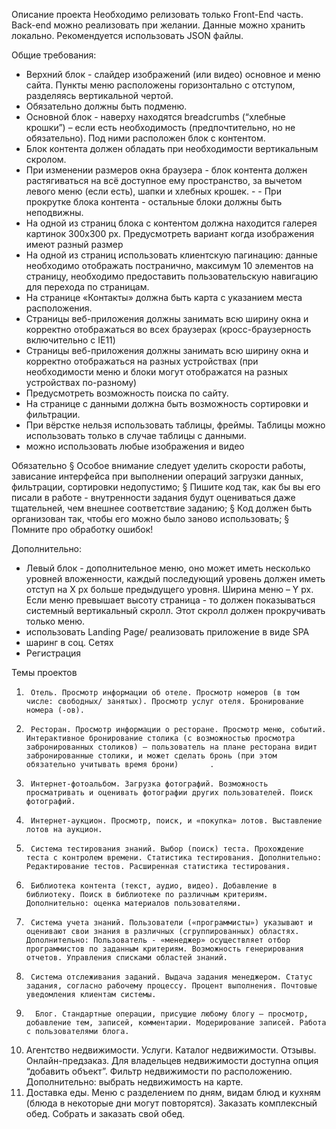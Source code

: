 Описание проекта
Необходимо релизовать только Front-End часть. Back-end можно реализовать при желании.
Данные можно хранить локально. Рекомендуется использовать JSON файлы.

Общие требования:
 
- Верхний блок - слайдер изображений (или видео) основное и меню сайта. Пункты меню расположены горизонтально с отступом, разделяясь вертикальной чертой.
- Обязательно должны быть подменю.
- Основной блок - наверху находятся breadcrumbs (“хлебные крошки”) – если есть необходимость (предпочтительно, но не обязательно). Под ними расположен блок с контентом. 
- Блок контента должен обладать при необходимости вертикальным скролом.
- При изменении размеров окна браузера - блок контента должен растягиваться на всё доступное ему пространство, за вычетом левого меню (если есть), шапки и хлебных крошек. -  - При прокрутке блока контента - остальные блоки должны быть неподвижны.
- На одной из страниц блока с контентом должна находится галерея картинок 300x300 px. Предусмотреть вариант когда изображения имеют разный размер
- На одной из страниц использовать клиентскую пагинацию: данные необходимо отображать постранично, максимум 10 элементов на страницу, необходимо предоставить пользовательскую навигацию для перехода по страницам.
- На странице «Контакты» должна быть карта с указанием места расположения.
- Страницы веб-приложения должны занимать всю ширину окна и корректно отображаться во всех браузерах (кросс-браузерность включительно с IE11)
- Страницы веб-приложения должны занимать всю ширину окна и корректно отображаться на разных устройствах (при необходимости меню и блоки могут отображатся на разных устройствах по-разному)
- Предусмотреть возможность поиска по сайту.
- На странице с данными должна быть возможность сортировки и фильтрации.
- При вёрстке нельзя использовать таблицы, фреймы. Таблицы можно использовать только в случае таблицы с данными.
- можно использовать любые изображения и видео
 
Обязательно
§  Особое внимание следует уделить скорости работы, зависание интерфейса при выполнении операций загрузки данных, фильтрации, сортировки недопустимо;
§  Пишите код так, как бы вы его писали в работе - внутренности задания будут оцениваться даже тщательней, чем внешнее соответствие заданию;
§  Код должен быть организован так, чтобы его можно было заново использовать;
§  Помните про обработку ошибок!
 
Дополнительно:
- Левый блок - дополнительное меню, оно может иметь несколько уровней вложенности, каждый последующий уровень должен иметь отступ на Х px больше предыдущего уровня. Ширина меню – Y px. Если меню превышает высоту страница - то должен показываться системный вертикальный скролл. Этот скролл должен прокручивать только меню.
- использовать Landing Page/ реализовать приложение в виде SPA
- шаринг в соц. Сетях
- Регистрация

 Темы проектов
1.      Отель. Просмотр информации об отеле. Просмотр номеров (в том числе: свободных/ занятых). Просмотр услуг отеля. Бронирование номера (-ов).
2.      Ресторан. Просмотр информации о ресторане. Просмотр меню, событий. Интерактивное бронирование столика (с возможностью просмотра забронированных столиков) – пользователь на плане ресторана видит забронированные столики, и может сделать бронь (при этом обязательно учитывать время брони)     	.
3.  	Интернет-фотоальбом. Загрузка фотографий. Возможность просматривать и оценивать фотографии других пользователей. Поиск фотографий.
4.  	Интернет-аукцион. Просмотр, поиск, и «покупка» лотов. Выставление лотов на аукцион.
5.  	Система тестирования знаний. Выбор (поиск) теста. Прохождение теста с контролем времени. Статистика тестирования. Дополнительно: Редактирование тестов. Расширенная статистика тестирования.
6.  	Библиотека контента (текст, аудио, видео). Добавление в библиотеку. Поиск в библиотеке по различным критериям. Дополнительно: оценка материалов пользователями.
7.  	Система учета знаний. Пользователи («программисты») указывают и оценивают свои знания в различных (сгруппированных) областях. Дополнительно: Пользователь - «менеджер» осуществляет отбор программистов по заданным критериям. Возможность генерирования отчетов. Управления списками областей знаний.
8.  	Система отслеживания заданий. Выдача задания менеджером. Статус задания, согласно рабочему процессу. Процент выполнения. Почтовые уведомления клиентам системы.
9.  	 Блог. Стандартные операции, присущие любому блогу – просмотр, добавление тем, записей, комментарии. Модерирование записей. Работа с пользователями блога.
10. Агентство недвижимости. Услуги. Каталог недвижимости. Отзывы. Онлайн-предзаказ. Для владельцев недвижимости доступна опция “добавить объект”. Фильтр недвижимости по расположению. Дополнительно: выбрать недвижимость на карте.
11. Доставка еды. Меню с разделением по дням, видам блюд и кухням (блюда в некоторые дни могут повторятся). Заказать комплексный обед. Собрать и заказать свой обед.  
